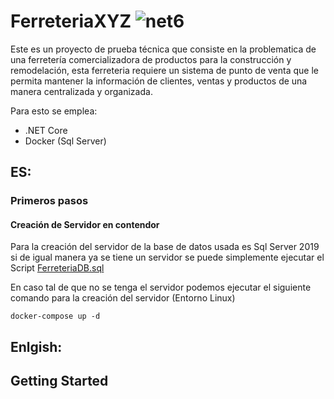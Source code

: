 # FerreteriaXYZ ![net6](https://img.shields.io/badge/-.NET%206.0-blueviolet)

Este es un proyecto de prueba técnica que consiste en la problematica de una ferretería comercializadora de productos para la construcción y remodelación, esta ferreteria requiere un sistema de punto de venta que le permita mantener la información de clientes, ventas y productos de una manera centralizada y organizada.

Para esto se emplea:

- .NET Core
- Docker (Sql Server)

## ES:

### Primeros pasos

#### Creación de Servidor en contendor

Para la creación del servidor de la base de datos usada es Sql Server 2019 si de igual manera ya se tiene un servidor se puede simplemente ejecutar el Script [FerreteriaDB.sql](https://github.com/eldelahoz/FerreteriaXYZ/blob/main/FerreteriaDB.sql)

En caso tal de que no se tenga el servidor podemos ejecutar el siguiente comando para la creación del servidor (Entorno Linux)

```
docker-compose up -d
```

## Enlgish:

## Getting Started
